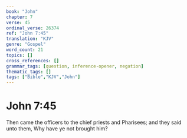 ```yaml
---
book: "John"
chapter: 7
verse: 45
ordinal_verse: 26374
ref: "John 7:45"
translation: "KJV"
genre: "Gospel"
word_count: 21
topics: []
cross_references: []
grammar_tags: [question, inference-opener, negation]
thematic_tags: []
tags: ["Bible","KJV","John"]
---
```


# John 7:45

Then came the officers to the chief priests and Pharisees; and they said unto them, Why have ye not brought him?
